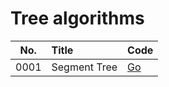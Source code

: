 # Tree algorithms

| No.  | Title          | Code                   |
|:----:|:---------------|:-----------------------|
| 0001 | Segment Tree   | [Go](segment.go)       |

